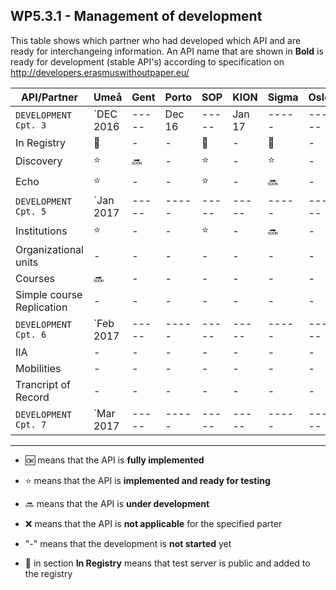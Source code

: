 ## WP5.3.1 - Management of development 

This table shows which partner who had developed which API and are ready for interchangeing information. An API name that are shown in **Bold** is ready for development (stable API's) according to specification on http://developers.erasmuswithoutpaper.eu/


| API/Partner                | Umeå  | Gent  | Porto |  SOP  | KION  | Sigma | Oslo  | Warsaw | Others|
| -------------------------- | ----- | ----- | ----- | ----- | ----- | ----- | ----- | ------ | ----- |
| `DEVELOPMENT Cpt. 3`    | `DEC 2016| ----- |Dec 16 | ----- |Jan 17 | ----- | ----- | ------ | ---- `|
| In Registry                |:link: |   -   |   -   |:link: |   -   |:link: |   -   |:link:  |   -   |
| Discovery                  |:star: |:soon: |   -   |:star: |   -   |:star: |   -   |:star:  |   -   |
| Echo                       |:star: |   -   |   -   |:star: |   -   |:soon: |   -   |:soon:  |   -   |
| `DEVELOPMENT Cpt. 5`    | `Jan 2017| ----- | ----- | ----- | ----- | ----- | ----- | ------ | -----`|
| Institutions               |:star: |   -   |   -   |:star: |   -   |:soon: |   -   |:soon:  |   -   |
| Organizational units       |   -   |   -   |   -   |   -   |   -   |   -   |   -   |   -    |   -   |
| Courses                    |:soon: |   -   |   -   |   -   |   -   |   -   |   -   |   -    |   -   |
| Simple course Replication  |   -   |   -   |   -   |   -   |   -   |   -   |   -   |   -    |   -   |
| `DEVELOPMENT Cpt. 6`    | `Feb 2017| ----- | ----- | ----- | ----- | ----- | ----- | ------ | -----`|
| IIA                        |   -   |   -   |   -   |   -   |   -   |   -   |   -   |   -    |   -   |
| Mobilities                 |   -   |   -   |   -   |   -   |   -   |   -   |   -   |   -    |   -   |
| Trancript of Record        |   -   |   -   |   -   |   -   |   -   |   -   |   -   |   -    |   -   |
| `DEVELOPMENT Cpt. 7`    | `Mar 2017| ----- | ----- | ----- | ----- | ----- | ----- | ------ | -----`|

---
* :ok: means that the API is **fully implemented**
* :star: means that the API is **implemented and ready for testing**
* :soon: means that the API is **under development**
* :x: means that the API is **not applicable** for the specified parter 
* "-" means that the development is **not started** yet

* :link: in section **In Registry** means that test server is public and added to the registry 

